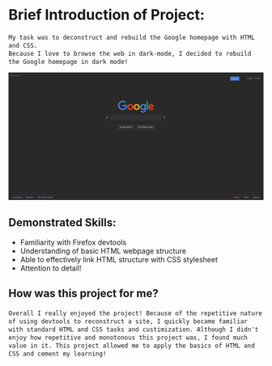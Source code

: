 # Brief Introduction of Project:
    My task was to deconstruct and rebuild the Google homepage with HTML and CSS. 
    Because I love to browse the web in dark-mode, I decided to rebuild the Google homepage in dark mode!

![My first website](google-homepage-rebuilt.png)

## Demonstrated Skills:
* Familiarity with Firefox devtools
* Understanding of basic HTML webpage structure
* Able to effectively link HTML structure with CSS stylesheet
* Attention to detail!

## How was this project for me?
    Overall I really enjoyed the project! Because of the repetitive nature of using devtools to reconstruct a site, I quickly became familiar with standard HTML and CSS tasks and custimization. Although I didn't enjoy how repetitive and monotonous this project was, I found much value in it. This project allowed me to apply the basics of HTML and CSS and cement my learning!
